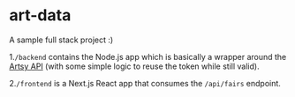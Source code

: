 # art-data

A sample full stack project :)

1.<code>/backend</code> contains the Node.js app which is basically a wrapper around the [Artsy API](https://developers.artsy.net/) (with some simple logic to reuse the token while still valid).

2.<code>/frontend</code> is a Next.js React app that consumes the <code>/api/fairs</code> endpoint.
